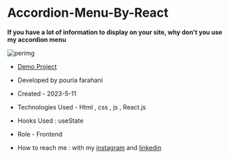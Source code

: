# Accordion-Menu-By-React

**If you have a lot of information to display on your site, why don't you use my accordion menu**

![perimg](https://github.com/HassanEskandari-developer/personal/assets/128363210/92d4cace-5059-4d25-b446-7ca98e009f7b)

- [Demo Project](https://hassaneskandari-developer.github.io/personal/)

- Developed by pouria farahani

- Created - 2023-5-11

- Technologies Used - Html , css , js , React.js

- Hooks Used : useState 

- Role - Frontend

- How to reach me : with my [instagram](https://www.instagram.com/pouria_farahani_developer) and [linkedin](https://www.linkedin.com/in/pouria-farahani-developer)
